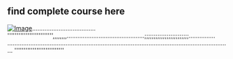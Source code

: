 ## find complete course here   

[![Image](https://github.com/yankils/Simple-DevOps-Project/blob/master/Devops_course.PNG "DevOps Project - CI/CD with Jenkins Ansible Docker Kubernetesss ")](https://www.udemy.com/course/valaxy-devops/?referralCode=8147A5CF4C8C7D9E253F)....................................
''''''''''''''''''''''''',,,,,,,,............................................;;;;;;;;;;;;;;;;;;;;;;;;...............
...............................................................................................................................
'''''''''''''''''''''''''''
